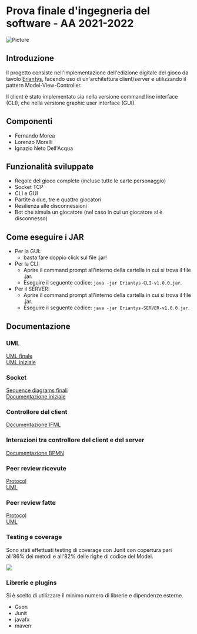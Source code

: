 # Prova finale d'ingegneria del software - AA 2021-2022
<img src="https://www.craniocreations.it/wp-content/uploads/2021/06/Eriantys_scatola3Dombra-600x600.png" 
        alt="Picture" 
        align="center" />


## Introduzione
Il progetto consiste nell'implementazione dell'edizione digitale del gioco da tavolo [Eriantys](https://www.craniocreations.it/prodotto/eriantys/), facendo uso di un'architettura client/server e utilizzando il pattern Model-View-Controller.

Il client è stato implementato sia nella versione command line interface (CLI), che nella versione graphic user interface (GUI).


## Componenti
- Fernando Morea
- Lorenzo Morelli
- Ignazio Neto Dell'Acqua

## Funzionalità sviluppate
- Regole del gioco complete (incluse tutte le carte personaggio)
- Socket TCP
- CLI e GUI
- Partite a due, tre e quattro giocatori
- Resilienza alle disconnessioni
- Bot che simula un giocatore (nel caso in cui un giocatore si è disconnesso)

## Come eseguire i JAR
- Per la GUI:
  - basta fare doppio click sul file .jar!
- Per la CLI:
  - Aprire il command prompt all'interno della cartella in cui si trova il file .jar.
  - Eseguire il seguente codice: `java -jar Eriantys-CLI-v1.0.0.jar`.
- Per il SERVER:
  - Aprire il command prompt all'interno della cartella in cui si trova il file .jar.
  - Eseguire il seguente codice: `java -jar Eriantys-SERVER-v1.0.0.jar`.

## Documentazione


### UML
[UML finale](https://github.com/lorenzo-morelli/ing-sw-2022-morelli-morea-netodellacqua/blob/main/deliverables/UML_final.pdf)
<br>
[UML iniziale](https://github.com/lorenzo-morelli/ing-sw-2022-morelli-morea-netodellacqua/blob/main/deliverables/UML_initial.pdf)


### Socket
[Sequence diagrams finali](https://github.com/lorenzo-morelli/ing-sw-2022-morelli-morea-netodellacqua/blob/main/deliverables/protocol_final.pdf)
<br>
[Documentazione iniziale](https://github.com/lorenzo-morelli/ing-sw-2022-morelli-morea-netodellacqua/blob/main/deliverables/protocol_initial.pdf)


### Controllore del client
[Documentazione IFML](https://github.com/lorenzo-morelli/ing-sw-2022-morelli-morea-netodellacqua/blob/main/deliverables/others/ClientController.jpg)


### Interazioni tra controllore del client e del server
[Documentazione BPMN](https://github.com/lorenzo-morelli/ing-sw-2022-morelli-morea-netodellacqua/blob/main/deliverables/others/principiant_game.bpmn)


### Peer review ricevute
[Protocol](https://github.com/lorenzo-morelli/ing-sw-2022-morelli-morea-netodellacqua/blob/main/deliverables/protocol_peer_review_ricevuta.pdf)
<br>
[UML](https://github.com/lorenzo-morelli/ing-sw-2022-morelli-morea-netodellacqua/blob/main/deliverables/UML_peer_review_ricevuta.pdf)


### Peer review fatte
[Protocol](https://github.com/lorenzo-morelli/ing-sw-2022-morelli-morea-netodellacqua/blob/main/deliverables/protocol_peer_review_fatta.pdf)
<br>
[UML](https://github.com/lorenzo-morelli/ing-sw-2022-morelli-morea-netodellacqua/blob/main/deliverables/protocol_peer_review_ricevuta.pdf)


### Testing e coverage
Sono stati effettuati testing di coverage con Junit con copertura pari all'86% dei metodi e all'82% delle righe di codice del Model.  

![](https://i.ibb.co/M7dvkmN/Senza-titolo.png)


### Librerie e plugins
Si è scelto di utilizzare il minimo numero di librerie e dipendenze esterne.
-	Gson
-	Junit
-	javafx
-	maven
